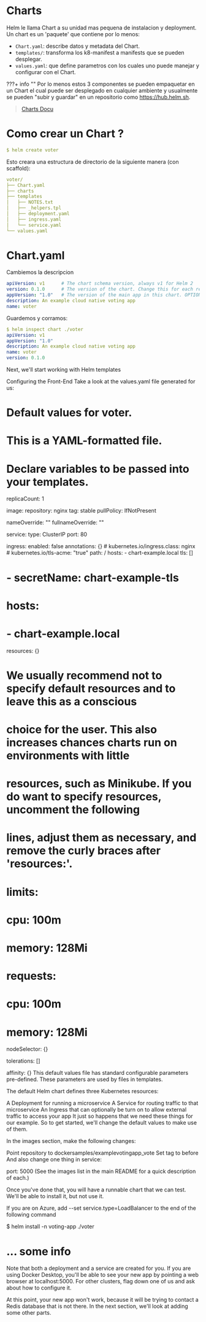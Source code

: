 # Charts

Helm le llama Chart a su unidad mas pequena de instalacion y deployment. Un chart es un 'paquete' que contiene por lo menos:



- `Chart.yaml`: describe datos y metadata del Chart.
- `templates/`: transforma los k8-manifest a manifests que se pueden desplegar.
-  `values.yaml`: que define parametros con los cuales uno puede manejar y configurar con el Chart.


???+ info ""
    Por lo menos estos 3 componentes se pueden empaquetar en un Chart el cual puede ser desplegado en cualquier ambiente y usualmente se pueden "subir y guardar" en un repositorio como https://hub.helm.sh.


> [Charts Docu](https://helm.sh/docs/topics/charts/)

# Como crear un Chart ?


```yaml
$ helm create voter
```


Esto creara una estructura de directorio de la siguiente manera (con scaffold):

```yaml
voter/
├── Chart.yaml
├── charts
├── templates
│   ├── NOTES.txt
│   ├── _helpers.tpl
│   ├── deployment.yaml
│   ├── ingress.yaml
│   └── service.yaml
└── values.yaml
```



# Chart.yaml
Cambiemos la descripcion

```yaml
apiVersion: v1      # The chart schema version, always v1 for Helm 2
version: 0.1.0      # The version of the chart. Change this for each release.
appVersion: "1.0"   # The version of the main app in this chart. OPTIONAL
description: An example cloud native voting app
name: voter
```

Guardemos y corramos:

```yaml
$ helm inspect chart ./voter
apiVersion: v1
appVersion: "1.0"
description: An example cloud native voting app
name: voter
version: 0.1.0
```
Next, we'll start working with Helm templates

Configuring the Front-End
Take a look at the values.yaml file generated for us:

# Default values for voter.
# This is a YAML-formatted file.
# Declare variables to be passed into your templates.

replicaCount: 1

image:
  repository: nginx
  tag: stable
  pullPolicy: IfNotPresent

nameOverride: ""
fullnameOverride: ""

service:
  type: ClusterIP
  port: 80

ingress:
  enabled: false
  annotations: {}
    # kubernetes.io/ingress.class: nginx
    # kubernetes.io/tls-acme: "true"
  path: /
  hosts:
    - chart-example.local
  tls: []
  #  - secretName: chart-example-tls
  #    hosts:
  #      - chart-example.local

resources: {}
  # We usually recommend not to specify default resources and to leave this as a conscious
  # choice for the user. This also increases chances charts run on environments with little
  # resources, such as Minikube. If you do want to specify resources, uncomment the following
  # lines, adjust them as necessary, and remove the curly braces after 'resources:'.
  # limits:
  #  cpu: 100m
  #  memory: 128Mi
  # requests:
  #  cpu: 100m
  #  memory: 128Mi

nodeSelector: {}

tolerations: []

affinity: {}
This default values file has standard configurable parameters pre-defined. These parameters are used by files in templates.

The default Helm chart defines three Kubernetes resources:

A Deployment for running a microservice
A Service for routing traffic to that microservice
An Ingress that can optionally be turn on to allow external traffic to access your app
It just so happens that we need these things for our example. So to get started, we'll change the default values to make use of them.

In the images section, make the following changes:

Point repository to dockersamples/examplevotingapp_vote
Set tag to before
And also change one thing in service:

port: 5000
(See the images list in the main README for a quick description of each.)

Once you've done that, you will have a runnable chart that we can test. We'll be able to install it, but not use it.

If you are on Azure, add --set service.type=LoadBalancer to the end of the following command

$ helm install -n voting-app ./voter
# ... some info
Note that both a deployment and a service are created for you. If you are using Docker Desktop, you'll be able to see your new app by pointing a web browser at localhost:5000. For other clusters, flag down one of us and ask about how to configure it.

At this point, your new app won't work, because it will be trying to contact a Redis database that is not there. In the next section, we'll look at adding some other parts.